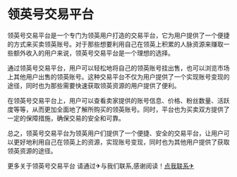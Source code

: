# 领英号交易平台

领英号交易平台是一个专门为领英用户打造的交易平台，它为用户提供了一个便捷的方式来买卖领英账号。对于那些想要利用自己在领英上积累的人脉资源来赚取一些额外收入的用户来说，领英号交易平台是一个理想的选择。

通过领英号交易平台，用户可以轻松地将自己的领英账号挂出售，也可以浏览市场上其他用户出售的领英账号。这种交易平台不仅为用户提供了一个实现账号变现的途径，同时也为那些需要快速获取领英资源的用户提供了便利。

在领英号交易平台上，用户可以查看卖家提供的账号信息、价格、粉丝数量、活跃度等等，从而更加全面地了解所购买的领英账号。同时，平台也为买卖双方提供了一定的保障措施，确保交易的安全和可靠。

总之，领英号交易平台为领英用户们提供了一个便捷、安全的交易平台，让用户可以更好地利用自己在领英上的资源，实现账号变现，同时也为其他用户提供了获取领英资源的途径。

更多关于领英号交易平台 请通过✈与我们联系,感谢阅读！[点我联系✈](https://app.G208.com)